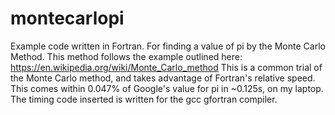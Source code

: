 # montecarlopi
Example code written in Fortran. For finding a value of pi by the Monte Carlo Method.
This method follows the example outlined here:
https://en.wikipedia.org/wiki/Monte_Carlo_method
This is a common trial of the Monte Carlo method, and takes advantage of Fortran's relative speed.
This comes within 0.047% of Google's value for pi in ~0.125s, on my laptop.
The timing code inserted is written for the gcc gfortran compiler.
